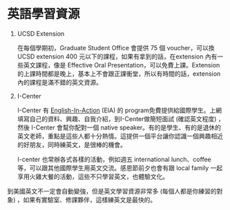 # 英語學習資源

1. UCSD Extension

   在每個學期初，Graduate Student Office 會提供 75 個 voucher，可以換 UCSD extension 400 元以下的課程，如果有拿到的話，在extension 內有一些英文課程，像是 Effective Oral Presentation，可以免費上課。Extension 的上課時間都是晚上，基本上不會跟正課衝堂，所以有時間的話，extension 內的課程是滿不錯的英文資源。

2. I-Center

   I-Center 有 [English-In-Action](http://ispo.ucsd.edu/programs-events/eia/tutee-application.html)  (EIA) 的 program免費提供給國際學生。上網填寫自己的資料、興趣、自我介紹，到I-Center做簡短面試 (確認英文程度) ，然後 I-Center 會幫你配對一個 native speaker。有的是學生、有的是退休的英文老師，重點是這些人都十分熱情。這提供一個平台讓你認識一個興趣相近的好朋友，同時練英文，是很棒的機會。

   I-center 也常辦各式各樣的活動，例如週五 international lunch、coffee 等，可以跟其他國際學生用英文交流。感恩節前夕也會有跟 local family 一起享用火雞大餐的活動，這些不只學習英文，也體驗文化。

到美國英文不一定會自動變強，但是英文學習資源非常多 (每個人都是你練習的對象) ，如果有實驗室、修課夥伴，這樣練英文是最快的。

